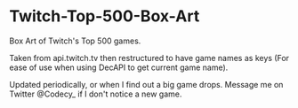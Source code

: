 # Twitch-Top-500-Box-Art
Box Art of Twitch's Top 500 games. 

Taken from api.twitch.tv then restructured to have game names as keys (For ease of use when using DecAPI to get current game name).

Updated periodically, or when I find out a big game drops. Message me on Twitter @Codecy_ if I don't notice a new game.

